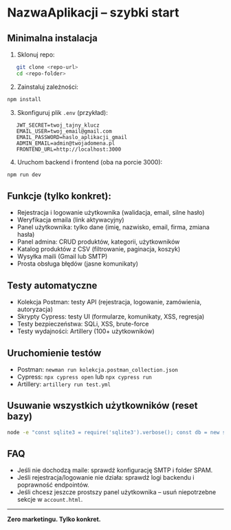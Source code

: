 # NazwaAplikacji – szybki start

## Minimalna instalacja

1. Sklonuj repo:
```bash
   git clone <repo-url>
   cd <repo-folder>
```
2. Zainstaluj zależności:
```bash
npm install
```
3. Skonfiguruj plik `.env` (przykład):
```env
   JWT_SECRET=twoj_tajny_klucz
   EMAIL_USER=twoj_email@gmail.com
   EMAIL_PASSWORD=haslo_aplikacji_gmail
   ADMIN_EMAIL=admin@twojadomena.pl
   FRONTEND_URL=http://localhost:3000
   ```
4. Uruchom backend i frontend (oba na porcie 3000):
```bash
npm run dev
```

## Funkcje (tylko konkret):
- Rejestracja i logowanie użytkownika (walidacja, email, silne hasło)
- Weryfikacja emaila (link aktywacyjny)
- Panel użytkownika: tylko dane (imię, nazwisko, email, firma, zmiana hasła)
- Panel admina: CRUD produktów, kategorii, użytkowników
- Katalog produktów z CSV (filtrowanie, paginacja, koszyk)
- Wysyłka maili (Gmail lub SMTP)
- Prosta obsługa błędów (jasne komunikaty)

## Testy automatyczne
- Kolekcja Postman: testy API (rejestracja, logowanie, zamówienia, autoryzacja)
- Skrypty Cypress: testy UI (formularze, komunikaty, XSS, regresja)
- Testy bezpieczeństwa: SQLi, XSS, brute-force
- Testy wydajności: Artillery (100+ użytkowników)

## Uruchomienie testów
- Postman: `newman run kolekcja.postman_collection.json`
- Cypress: `npx cypress open` lub `npx cypress run`
- Artillery: `artillery run test.yml`

## Usuwanie wszystkich użytkowników (reset bazy)
```bash
node -e "const sqlite3 = require('sqlite3').verbose(); const db = new sqlite3.Database('./database.sqlite'); db.run('DELETE FROM users', function(err) { if (err) { console.error('Błąd:', err); } else { console.log('Wszyscy użytkownicy usunięci!'); } db.close(); });"
```

## FAQ
- Jeśli nie dochodzą maile: sprawdź konfigurację SMTP i folder SPAM.
- Jeśli rejestracja/logowanie nie działa: sprawdź logi backendu i poprawność endpointów.
- Jeśli chcesz jeszcze prostszy panel użytkownika – usuń niepotrzebne sekcje w `account.html`.

---
**Zero marketingu. Tylko konkret.** 